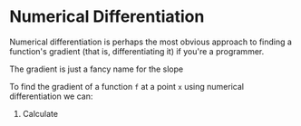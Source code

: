 # Numerical Differentiation

Numerical differentiation is perhaps the most obvious approach to finding a function's gradient (that is, differentiating it) if you're a programmer.

The gradient is just a fancy name for the slope


To find the gradient of a function `f` at a point `x` using numerical differentiation we can:

1. Calculate

